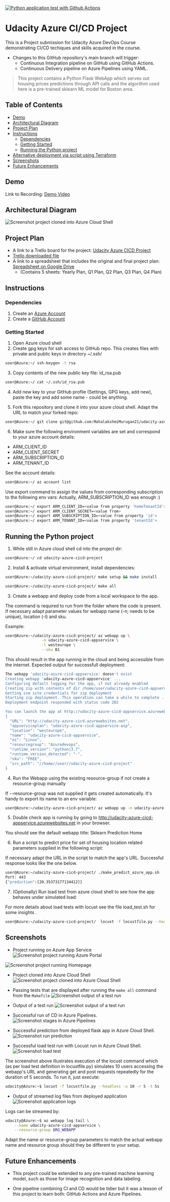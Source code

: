 [![Python application test with Github Actions](https://github.com/MahalakshmiMurugan21/udacity-azure-cicd-project/actions/workflows/main.yml/badge.svg)](https://github.com/MahalakshmiMurugan21/udacity-azure-cicd-project/actions/workflows/main.yml)

# Udacity Azure CI/CD Project
This is a Project submission for Udacity Azure DevOps Course demonstrating CI/CD techiques and skills acquired in the course.
- Changes to this GitHub repository's main branch will trigger:
  * Continuous Integration pipeline on GitHub using GitHub Actions. 
  * Continuous Delivery pipeline on Azure Pipelines using YAML.

>This project contains a Python Flask WebApp which serves out housing prices predictions through API calls and the algorithm used here is a pre-trained sklearn ML model for Boston area.
>
## Table of Contents

- [Demo](#demo)
- [Architectural Diagram](#architectural-diagram)
- [Project Plan](#project-plan)
- [Instructions](#instructions)
  * [Dependencies](#dependencies)
  * [Getting Started](#getting-started)
  * [Running the Python project](#running-the-python-project)
- [Alternative deployment via script using Terraform](#alternative-deployment-via-script-using-terraform)
- [Screenshots](#screenshots)
- [Future Enhancements](#future-enhancements)

## Demo

Link to Recording:
[Demo Video](https://www.youtube.com/watch?v=yvNN4cbQ3tA)

## Architectural Diagram

![Screenshot project cloned into Azure Cloud Shell](https://github.com/MahalakshmiMurugan21/udacity-azure-cicd-project/blob/main/docs/Udacity-azure-cicd-architecture.png)

## Project Plan

* A link to a Trello board for the project: [Udacity Azure CICD Project](https://trello.com/b/mcmGyUTI/udacity-azure-cicd-project![image](https://github.com/MahalakshmiMurugan21/udacity-azure-cicd-project/assets/155423147/a58a61cf-db37-46d1-95fb-fe0cd575d50a)
)
* [Trello downloaded file](https://github.com/MahalakshmiMurugan21/udacity-azure-cicd-project/blob/main/docs/Udacity%20Azure%20CICD%20Project%20_%20Trello.html)
* A link to a spreadsheet that includes the original and final project plan: [Spreadsheet on Google Drive]([https://docs.google.com/spreadsheets/d/1VvhKAVZM7I1qVYufkkjYf5vR3nBcCQtji21aupZyXik/edit?usp=sharing](https://github.com/MahalakshmiMurugan21/udacity-azure-cicd-project/blob/main/docs/Azure%20CICD%20Project%20Management.xlsx))
  * (Contains 5 sheets: Yearly Plan, Q1 Plan, Q2 Plan, Q3 Plan, Q4 Plan)

## Instructions

### Dependencies

1. Create an [Azure Account](https://portal.azure.com)
2. Create a [GitHub Account](https://github.com)

### Getting Started

1. Open Azure cloud shell
2. Create gpg keys for ssh access to GitHub repo. This creates files with private and public keys in directory ~/.ssh/

```bash
user@Azure:~/ ssh-keygen -t rsa
```

3. Copy contents of the new public key file: id_rsa.pub

```bash
user@Azure:~/ cat ~/.ssh/id_rsa.pub
```

4. Add new key to your GitHub profile (Settings, GPG keys, add new), paste the key and add some name - could be anything.

5. Fork this repository and clone it into your azure cloud shell. Adapt the URL to match your forked repo:

```bash
user@Azure:~/ git clone git@github.com:MahalakshmiMurugan21/udacity-azure-cicd-project.git
```

6. Make sure the following environment variables are set and correspond to your azure account details:

* ARM_CLIENT_ID
* ARM_CLIENT_SECRET
* ARM_SUBSCRIPTION_ID
* ARM_TENANT_ID

See the account details:

```bash
user@Azure:~/ az account list
```

Use export command to assign the values from corresponding subscription to the following env vars:
Actually, ARM_SUBSCRIPTION_ID was enough :)

```bash
user@Azure:~/ export ARM_CLIENT_ID=<value from property 'homeTenantId'>
user@Azure:~/ export ARM_CLIENT_SECRET=<value from>
user@Azure:~/ export ARM_SUBSCRIPTION_ID=<value from property 'id'>
user@Azure:~/ export ARM_TENANT_ID=<value from property 'tenantId'>
```

## Running the Python project

1. While still in Azure cloud shell cd into the project dir:

```bash
user@Azure:~/ cd udacity-azure-cicd-project
```

2. Install & activate virtual environment, install dependencies:

```bash
user@Azure:~/udacity-azure-cicd-project/ make setup && make install
```

```bash
user@Azure:~/udacity-azure-cicd-project/ make all
```

3. Create a webapp and deploy code from a local workspace to the app.

The command is required to run from the folder where the code is present. If necessary adapt parameter values for webapp name (-n; needs to be unique), location (-l) and sku.

Example:

```bash
user@Azure:~/udacity-azure-cicd-project/ az webapp up \
                -n udacity-azure-cicd-appservice \
                -l westeurope \
                --sku B1
```

This should result in the app running in the cloud and being accessible from the internet.
Expected output for successfull deployment:

```bash
The webapp 'udacity-azure-cicd-appservice' doesn't exist
Creating webapp 'udacity-azure-cicd-appservice' ...
Configuring default logging for the app, if not already enabled
Creating zip with contents of dir /home/user/udacity-azure-cicd-appservice ...
Getting scm site credentials for zip deployment
Starting zip deployment. This operation can take a while to complete ...
Deployment endpoint responded with status code 202

You can launch the app at http://udacity-azure-cicd-appservice.azurewebsites.net
{
  "URL": "http://udacity-azure-cicd.azurewebsites.net",
  "appserviceplan": "udacity-azure-cicd-appservice-asp",
  "location": "westeurope",
  "name": "udacity-azure-cicd-appservice",
  "os": "Linux",
  "resourcegroup": "Azuredevops",
  "runtime_version": "python|3.7",
  "runtime_version_detected": "-",
  "sku": "FREE",
  "src_path": "//home//user//udacity-azure-cicd-project"
}
```

4. Run the Webapp using the existing resource-group if not create a resource-group manually

If --resource-group was not supplied it gets created automatically. It's handy to export its name to an env variable:

```bash
user@Azure:~/udacity-azure-cicd-project/ az webapp up -n udacity-azure-cicd-appservice --resource-group Azuredevops
```

5. Double check app is running by going to http://udacity-azure-cicd-appservice.azurewebsites.net in your browser.

You should see the default webapp title: Sklearn Prediction Home

6. Run a script to predict price for set of housing location related parameters supplied in the following script:

If necessary adapt the URL in the script to match the app's URL. Successful response looks like the one below.

```bash
user@Azure:~/udacity-azure-cicd-project/ ./make_predict_azure_app.sh
Port: 443
{"prediction":[20.35373177134412]}
```

7. (Optionally) Run load test from azure cloud shell to see how the app behaves under simulated load:

For more details about load tests with locust see the file load_test.sh for some insights .

```bash
user@Azure:~/udacity-azure-cicd-project/  locust -f locustfile.py --headless -u 100 -r 10 -t 30s
```

## Screenshots

* Project running on Azure App Service
![Screenshot project running Azure Portal](https://github.com/MahalakshmiMurugan21/udacity-azure-cicd-project/blob/main/docs/App%20running.png)

![Screenshot project running Homepage](https://github.com/MahalakshmiMurugan21/udacity-azure-cicd-project/blob/main/docs/App%20running%20home.png)

* Project cloned into Azure Cloud Shell
![Screenshot project cloned into Azure Cloud Shell](https://github.com/MahalakshmiMurugan21/udacity-azure-cicd-project/blob/main/docs/github%20cloned.png)

* Passing tests that are displayed after running the `make all` command from the `Makefile`
![Screenshot output of a test run](https://github.com/MahalakshmiMurugan21/udacity-azure-cicd-project/blob/main/docs/Make%20Test.png)

* Output of a test run
![Screenshot output of a test run](https://github.com/MahalakshmiMurugan21/udacity-azure-cicd-project/blob/main/docs/Make%20All.png)

* Successful run of CD in Azure Pipelines.
![Screenshot stages in Azure Pipelines](https://github.com/MahalakshmiMurugan21/udacity-azure-cicd-project/blob/main/docs/Azure%20pipeline%20run.png)

* Successful prediction from deployed flask app in Azure Cloud Shell.
![Screenshot run prediction](https://github.com/MahalakshmiMurugan21/udacity-azure-cicd-project/blob/main/docs/Output%20of%20prediction.png)

* Successful load test run with Locust run in Azure Cloud Shell.
![Screenshot load test](https://github.com/MahalakshmiMurugan21/udacity-azure-cicd-project/blob/main/docs/Output%20of%20locust%20file.png)

The screenshot above illustrates execution of the locust command which (as per load test definition in locustfile.py) simulates 10 users accessing the webapp's URL and generating get and post requests repeatedly for the duration of 5 seconds. To run it, just execute: 

```bash
udacity@Azure:~$ locust -f locustfile.py --headless -u 10 -r 5 -t 5s
```

* Output of streamed log files from deployed application
![Screenshot application logs](https://github.com/MahalakshmiMurugan21/udacity-azure-cicd-project/blob/main/docs/Streamed%20log%20output.png)

Logs can be streamed by:

```bash
udacity@Azure:~$ az webapp log tail \
    --name udacity-azure-cicd-appservice \
    --resource-group $RG_WEBAPP
```

Adapt the name or resource-group parameters to match the actual webapp name and resource group should they be different to your setup.

## Future Enhancements

- This project could be extended to any pre-trained machine learning model, such as those for image recognition and data labeling.

- One pipeline combining CI and CD would be tidier but it was a lesson of this project to learn both: GitHub Actions and Azure Pipelines.
